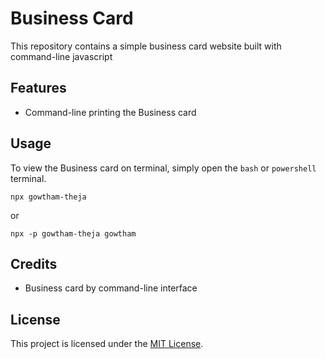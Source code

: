 # Business Card

This repository contains a simple business card website built with command-line javascript

## Features

- Command-line printing the Business card

## Usage

To view the Business card on terminal, simply open the `bash` or `powershell` terminal.
```
npx gowtham-theja
```
or
```
npx -p gowtham-theja gowtham
```

## Credits

- Business card by command-line interface

## License

This project is licensed under the [MIT License](LICENSE).
